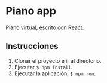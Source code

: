# Piano app

Piano virtual, escrito con React.

## Instrucciones

1. Clonar el proyecto e ir al directorio.
2. Ejecutar `$ npm install`.
3. Ejecutar la aplicación, `$ npm run`.

